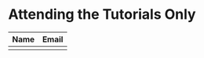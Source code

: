 # Attending the Tutorials Only

| Name           | Email                      |
| :---           | :----                      |
|                |                            |

